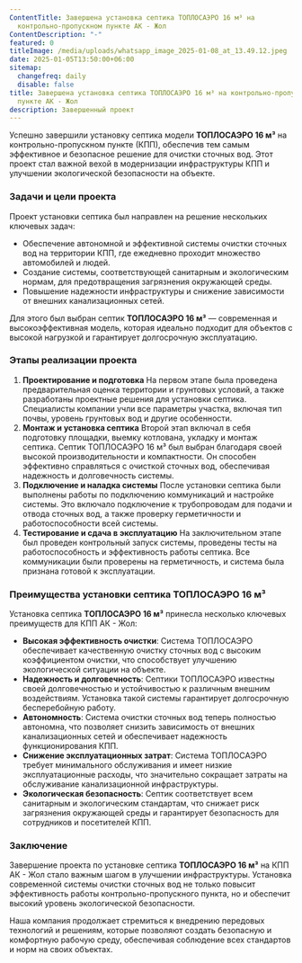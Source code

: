 ```yaml
---
ContentTitle: Завершена установка септика ТОПЛОСАЭРО 16 м³ на
  контрольно-пропускном пункте АК - Жол
ContentDescription: "-"
featured: 0
titleImage: /media/uploads/whatsapp_image_2025-01-08_at_13.49.12.jpeg
date: 2025-01-05T13:50:00+06:00
sitemap:
  changefreq: daily
  disable: false
title: Завершена установка септика ТОПЛОСАЭРО 16 м³ на контрольно-пропускном
  пункте АК - Жол
description: Завершенный проект
---
```

Успешно завершили установку септика модели **ТОПЛОСАЭРО 16 м³** на контрольно-пропускном пункте (КПП), обеспечив тем самым эффективное и безопасное решение для очистки сточных вод. Этот проект стал важной вехой в модернизации инфраструктуры КПП и улучшении экологической безопасности на объекте.

### **Задачи и цели проекта**

Проект установки септика был направлен на решение нескольких ключевых задач:

* Обеспечение автономной и эффективной системы очистки сточных вод на территории КПП, где ежедневно проходит множество автомобилей и людей.
* Создание системы, соответствующей санитарным и экологическим нормам, для предотвращения загрязнения окружающей среды.
* Повышение надежности инфраструктуры и снижение зависимости от внешних канализационных сетей.

Для этого был выбран септик **ТОПЛОСАЭРО 16 м³** — современная и высокоэффективная модель, которая идеально подходит для объектов с высокой нагрузкой и гарантирует долгосрочную эксплуатацию.

### **Этапы реализации проекта**

1. **Проектирование и подготовка**
   На первом этапе была проведена предварительная оценка территории и грунтовых условий, а также разработаны проектные решения для установки септика. Специалисты компании учли все параметры участка, включая тип почвы, уровень грунтовых вод и другие особенности.
2. **Монтаж и установка септика**
   Второй этап включал в себя подготовку площадки, выемку котлована, укладку и монтаж септика. Септик ТОПЛОСАЭРО 16 м³ был выбран благодаря своей высокой производительности и компактности. Он способен эффективно справляться с очисткой сточных вод, обеспечивая надежность и долговечность системы.
3. **Подключение и наладка системы**
   После установки септика были выполнены работы по подключению коммуникаций и настройке системы. Это включало подключение к трубопроводам для подачи и отвода сточных вод, а также проверку герметичности и работоспособности всей системы.
4. **Тестирование и сдача в эксплуатацию**
   На заключительном этапе был проведен контрольный запуск системы, проведены тесты на работоспособность и эффективность работы септика. Все коммуникации были проверены на герметичность, и система была признана готовой к эксплуатации.

### **Преимущества установки септика ТОПЛОСАЭРО 16 м³**

Установка септика **ТОПЛОСАЭРО 16 м³** принесла несколько ключевых преимуществ для КПП АК - Жол:

* **Высокая эффективность очистки**: Система ТОПЛОСАЭРО обеспечивает качественную очистку сточных вод с высоким коэффициентом очистки, что способствует улучшению экологической ситуации на объекте.
* **Надежность и долговечность**: Септики ТОПЛОСАЭРО известны своей долговечностью и устойчивостью к различным внешним воздействиям. Установка такой системы гарантирует долгосрочную бесперебойную работу.
* **Автономность**: Система очистки сточных вод теперь полностью автономна, что позволяет снизить зависимость от внешних канализационных сетей и обеспечивает надежность функционирования КПП.
* **Снижение эксплуатационных затрат**: Система ТОПЛОСАЭРО требует минимального обслуживания и имеет низкие эксплуатационные расходы, что значительно сокращает затраты на обслуживание канализационной инфраструктуры.
* **Экологическая безопасность**: Септик соответствует всем санитарным и экологическим стандартам, что снижает риск загрязнения окружающей среды и гарантирует безопасность для сотрудников и посетителей КПП.

### **Заключение**

Завершение проекта по установке септика **ТОПЛОСАЭРО 16 м³** на КПП АК - Жол стало важным шагом в улучшении инфраструктуры. Установка современной системы очистки сточных вод не только повысит эффективность работы контрольно-пропускного пункта, но и обеспечит высокий уровень экологической безопасности.

Наша компания  продолжает стремиться к внедрению передовых технологий и решениям, которые позволяют создать безопасную и комфортную рабочую среду, обеспечивая соблюдение всех стандартов и норм на своих объектах.
